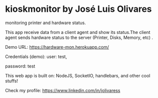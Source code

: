 # kioskmonitor by José Luis Olivares
monitoring printer and hardware status. 

This app receive data from a client agent and show its status.The client agent sends hardware status to the server (Printer, Disks, Memory, etc) .

Demo URL: https://hardware-mon.herokuapp.com/ 

Credentials (demo):
user: test,

password: test


This web app is built on: NodeJS, SocketIO, handlebars, and other cool stuffs!



Check my profile:
https://www.linkedin.com/in/jolivaress
